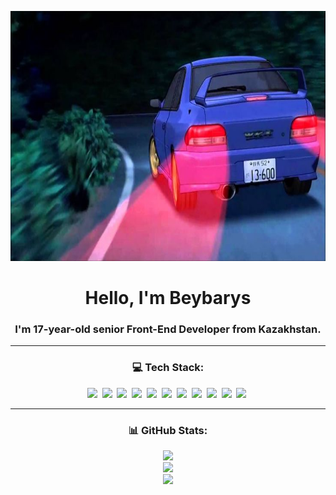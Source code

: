 <p align="center">
  <img src="/assets/header.jpg" alt="Header" width="1200" height="400" />
</p>

<h1 align="center">Hello, I'm <strong>Beybarys</strong></h1>

<h3 align="center">I'm <strong>17-year-old senior Front-End Developer</strong> from Kazakhstan.</h3>

---

<h3 align="center">💻 Tech Stack:</h3>

<p align="center">
  <img src="https://cdn.jsdelivr.net/gh/devicons/devicon/icons/html5/html5-original.svg" height="50" class="animated"/>&nbsp;
  <img src="https://cdn.jsdelivr.net/gh/devicons/devicon/icons/css3/css3-original.svg" height="50" class="animated"/>&nbsp;
  <img src="https://upload.wikimedia.org/wikipedia/commons/9/96/Sass_Logo_Color.svg" height="50"/>&nbsp;
  <img src="https://cdn.jsdelivr.net/gh/devicons/devicon/icons/javascript/javascript-original.svg" height="50" class="animated"/>&nbsp;
  <img src="https://cdn.jsdelivr.net/gh/devicons/devicon/icons/typescript/typescript-original.svg" height="50" class="animated"/>&nbsp;
  <img src="https://cdn.jsdelivr.net/gh/devicons/devicon/icons/react/react-original.svg" height="50" class="animated"/>&nbsp;
  <img src="https://cdn.jsdelivr.net/gh/devicons/devicon/icons/redux/redux-original.svg" height="50" class="animated"/>&nbsp;
  <img src="https://mobx.js.org/img/mobx.png" height="50" class="animated"/>&nbsp;
  <img src="https://avatars.githubusercontent.com/u/160464953?s=200&v=4" height="50" class="animated"/>&nbsp;
  <img src="https://cdn.jsdelivr.net/gh/devicons/devicon/icons/nextjs/nextjs-original.svg" height="50" class="animated"/>&nbsp;
  <img src="https://cdn.jsdelivr.net/gh/devicons/devicon/icons/tailwindcss/tailwindcss-original.svg" height="50" class="animated"/>&nbsp;
</p>

---

<h3 align="center">📊 GitHub Stats:</h3>

<p align="center">
  <img src="https://github-readme-stats.vercel.app/api?username=lackoftalentt&theme=shadow_blue&hide_border=false&include_all_commits=true&count_private=true" class="animated"/><br/>
  <img src="https://github-readme-streak-stats.herokuapp.com/?user=lackoftalentt&theme=shadow_blue&hide_border=false" class="animated"/><br/>
  <img src="https://github-readme-stats.vercel.app/api/top-langs/?username=lackoftalentt&theme=shadow_blue&hide_border=false&include_all_commits=true&count_private=true&layout=compact" class="animated"/>
</p>
